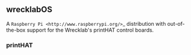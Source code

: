 ## wrecklabOS

A `Raspberry Pi <http://www.raspberrypi.org/>`_ distribution with out-of-the-box support for the Wrecklab's printHAT control boards.

### printHAT
